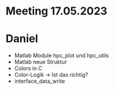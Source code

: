 # Meeting 17.05.2023

# Daniel
- Matlab Module hpc_plot und hpc_utils
- Matlab neue Struktur
- Colors in C
- Color-Logik -> Ist das richtig?
- interface_data_write
